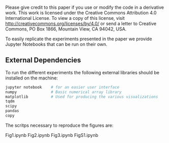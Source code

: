 Please give credit to this paper if you use or modify the code in a derivative work. This work is licensed under the Creative Commons Attribution 4.0 International License. To view a copy of this license, visit http://creativecommons.org/licenses/by/4.0/ or send a letter to Creative Commons, PO Box 1866, Mountain View, CA 94042, USA.

To easily replicate the experiments presented in the paper we provide Jupyter Notebooks that can be run on their own.

## External Dependencies
To run the different experiments the following external libraries should be installed on the machine:

```python
jupyter notebook    # for an easier user interface
numpy               # Basic numerical array library
matplotlib          # Used for producing the various visualizations
tqdm
scipy
pandas
copy
```

The scritps necessary to reproduce the figures are:

Fig1.ipynb
Fig2.ipynb
Fig3.ipynb
FigS1.ipynb
